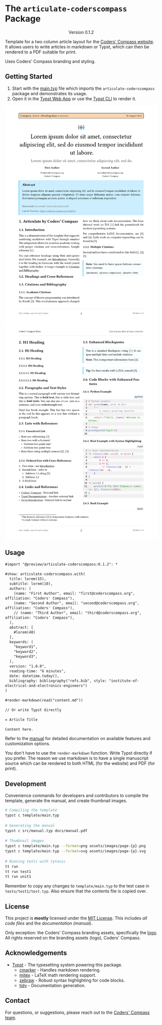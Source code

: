 # The `articulate-coderscompass` Package
<div align="center">Version 0.1.2</div>

Template for a two column article layout for the [Coders' Compass website](https://coderscompass.org). It allows users to write articles in markdown or Typst, which can then be rendered to a PDF suitable for print.

Uses Coders' Compass branding and styling.

## Getting Started

1. Start with the [main.typ](template/main.typ) file which imports the `articulate-coderscompass` package and demonstrates its usage.
2. Open it in the [Typst Web App](https://typst.app) or use the [Typst CLI](https://github.com/typst/typst) to render it.

![Page 1 Preview](assets/images/page-1.png)
![Page 2 Preview](assets/images/page-2.png)

## Usage

```typst
#import "@preview/articulate-coderscompass:0.1.2": *

#show: articulate-coderscompass.with(
  title: lorem(15),
  subtitle: lorem(10),
  authors: (
    (name: "First Author", email: "first@coderscompass.org", affiliation: "Coders' Compass"),
    (name: "Second Author", email: "second@coderscompass.org", affiliation: "Coders' Compass"),
    // (name: "Third Author", email: "third@coderscompass.org", affiliation: "Coders' Compass"),
  ),
  abstract: [
    #lorem(40)
  ],
  keywords: (
    "keyword1",
    "keyword2",
    "keyword3",
  ),
  version: "1.0.0",
  reading-time: "6 minutes",
  date: datetime.today(),
  bibliography: bibliography("refs.bib", style: "institute-of-electrical-and-electronics-engineers")
)

#render-markdown(read("content.md"))

// Or write Typst directly

= Article Title

Content here.

```

Refer to the [manual](docs/manual.pdf) for detailed documentation on available features and customization options.

You don't have to use the `render-markdown` function. Write Typst directly if you prefer. The reason we use markdown is to have a single manuscript source which can be rendered to both HTML (for the website) and PDF (for print).

## Development

Convenience commands for developers and contributors to compile the template, generate the manual, and create thumbnail images.

```bash
# Compiling the template
typst c template/main.typ

# Generating the manual
typst c src/manual.typ docs/manual.pdf

# Thumbnail images
typst c template/main.typ --format=png assets/images/page-{p}.png
typst c template/main.typ --format=svg assets/images/page-{p}.svg

# Running tests with tytanic
tt run
tt run test1
tt run unit1
```

Remember to copy any changes to `template/main.typ` to the test case in `tests/test1/test.typ`. Also ensure that the contents file is copied over.

## License

This project is **mostly** licensed under the [MIT License](LICENSE). This includes _all code files_ and the _documentation (manual)_.

Only exception: the Coders' Compass branding assets, specifically the [logo](assets/images/cc-icon.png). All rights reserved on the branding assets (logo), Coders' Compass.

## Acknowledgements

- [Typst](https://typst.app) - The typesetting system powering this package.
  - [cmarker](https://typst.app/universe/package/cmarker/) - Handles markdown rendering.
  - [mitex](https://typst.app/universe/package/mitex) - LaTeX math rendering support.
  - [zebraw](https://typst.app/universe/package/zebraw) - Robust syntax highlighting for code blocks.
  - [tidy](https://typst.app/universe/package/tidy) - Documentation generation.

## Contact

For questions, or suggestions, please reach out to the [Coders' Compass team](https://coderscompass.org/contact/).
